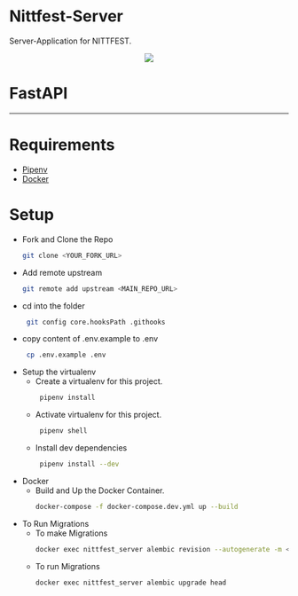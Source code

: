 # Nittfest-Server

Server-Application for NITTFEST.

<p align="center" > <img src="https://user-images.githubusercontent.com/63253383/146638088-96d83626-f121-46fc-9f7d-208b0f9fe725.png"></p>

# FastAPI
---
# Requirements

- [Pipenv](https://pipenv.pypa.io/en/latest/install/)
- [Docker](https://www.docker.com/get-started)

# Setup

- Fork and Clone the Repo
  ```sh
  git clone <YOUR_FORK_URL>
  ```
- Add remote upstream
  ```sh
  git remote add upstream <MAIN_REPO_URL>
  ```
- cd into the folder
  ```sh
   git config core.hooksPath .githooks
  ```
- copy content of .env.example to .env
  ```sh
   cp .env.example .env
  ```  
- Setup the virtualenv
  - Create a virtualenv for this project.
    ```sh
     pipenv install
    ```
  - Activate virtualenv for this project.
    ```sh
     pipenv shell
    ```
  - Install dev dependencies
    ```sh
     pipenv install --dev
    ```
- Docker
  - Build and Up the Docker Container.
    ```sh
    docker-compose -f docker-compose.dev.yml up --build
    ```
- To Run Migrations
  - To make Migrations
    ```sh
    docker exec nittfest_server alembic revision --autogenerate -m <COMMIT_MESSAGE>
    ```
  - To run Migrations
    ```sh
    docker exec nittfest_server alembic upgrade head
    ```
